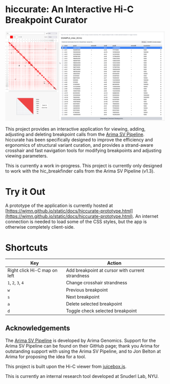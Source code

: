 # hiccurate: An Interactive Hi-C Breakpoint Curator

![hiccurate](./images/hiccurate.gif)

This project provides an interactive application for viewing, adding, adjusting and deleting breakpoint calls from the [Arima SV Pipeline](https://github.com/ArimaGenomics/Arima-SV-Pipeline). hiccurate has been specifically designed to improve the efficiency and ergonomics of structural variant curation, and provides a strand-aware crosshair and fast navigation tools for modifying breakpoints and adjusting viewing parameters. 

This is currently a work in-progress. This project is currently only designed to work with the hic_breakfinder calls from the Arima SV Pipeline (v1.3). 

# Try it Out

A prototype of the application is currently hosted at [https://wjmn.github.io/static/docs/hiccurate-prototype.html](https://wjmn.github.io/static/docs/hiccurate-prototype.html). An internet connection is needed to load some of the CSS styles, but the app is otherwise completely client-side.

# Shortcuts 

| Key | Action | 
|-----|--------|
| Right click Hi-C map on left | Add breakpoint at cursor with current strandness |
| `1`, `2`, `3`, `4` |  Change crosshair strandness |
| `w` | Previous breakpoint | 
| `s` | Next breakpoint |
| `a` | Delete selected breakpoint |
| `d` | Toggle check selected breakpoint |

## Acknowledgements

The [Arima SV Pipeline](https://github.com/ArimaGenomics/Arima-SV-Pipeline) is developed by Arima Genomics. Support for the Arima SV Pipeline can be found on their GitHub page; thank you Arima for outstanding support with using the Arima SV Pipeline, and to Jon Belton at Arima for proposing the idea for a tool. 

This project is built upon the Hi-C viewer from [juicebox.js](https://github.com/igvteam/juicebox.js). 

This is currently an internal research tool developed at Snuderl Lab, NYU. 